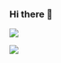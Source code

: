 ### Hi there 👋

![](https://github-readme-stats.vercel.app/api?username=vepatel&show_icons=true&theme=nightowl)

![](https://github-readme-stats.vercel.app/api/top-langs/?username=vepatel&layout=compact&theme=nightowl&hide=html,css,php&langs_count=6)

